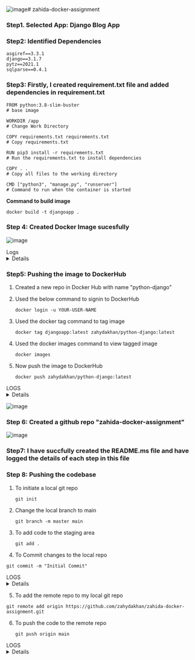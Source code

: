 ![image](https://github.com/zahydakhan/zahida-docker-assignment/assets/45081511/384a5d51-658f-4f2a-a54f-f263502c2242)# zahida-docker-assignment
### Step1. Selected App: Django Blog App
### Step2: Identified Dependencies
```
asgiref==3.3.1
django==3.1.7
pytz==2021.1
sqlparse==0.4.1
```
### Step3: Firstly, I created requirement.txt file and added dependencies in requirement.txt
```
FROM python:3.8-slim-buster     
# base image

WORKDIR /app 
# Change Work Directory

COPY requirements.txt requirements.txt
# Copy requirements.txt

RUN pip3 install -r requirements.txt
# Run the requirements.txt to install dependencies

COPY . . 
# Copy all files to the working directory

CMD ["python3", "manage.py", "runserver"]
# Command to run when the container is started
```
**Command to build image**
```
docker build -t djangoapp .
```

### Step 4: Created Docker Image sucesfully
![image](https://github.com/zahydakhan/zahida-docker-assignment/assets/45081511/a35d0ff4-5f74-4f3d-8064-82348fe0b52d)

<summary>Logs</summary>
<details>
  [+] Building 62.3s (11/11) FINISHED                                                                                           docker:default
 => [internal] load build definition from Dockerfile                                                                                    0.3s
 => => transferring dockerfile: 223B                                                                                                    0.1s
 => [internal] load .dockerignore                                                                                                       0.3s
 => => transferring context: 2B                                                                                                         0.1s
 => [internal] load metadata for docker.io/library/python:3.8-slim-buster                                                               4.9s
 => [auth] library/python:pull token for registry-1.docker.io                                                                           0.0s
 => [1/5] FROM docker.io/library/python:3.8-slim-buster@sha256:8799b0564103a9f36cfb8a8e1c562e11a9a6f2e3bb214e2adc23982b36a04511        31.1s
 => => resolve docker.io/library/python:3.8-slim-buster@sha256:8799b0564103a9f36cfb8a8e1c562e11a9a6f2e3bb214e2adc23982b36a04511         0.5s
 => => sha256:8b91b88d557765cd8c6802668755a3f6dc4337b6ce15a17e4857139e5fc964f3 27.14MB / 27.14MB                                       19.1s
 => => sha256:8799b0564103a9f36cfb8a8e1c562e11a9a6f2e3bb214e2adc23982b36a04511 988B / 988B                                              0.0s
 => => sha256:90834dba6381dfc3957573dc7a3e6c5c8ed255cf60079329a6da2b5e6d4257b8 1.37kB / 1.37kB                                          0.0s
 => => sha256:addd6962740ab9fd79a788945daa24348c11adcec97d47a647e0a61c86cc9f60 6.87kB / 6.87kB                                          0.0s
 => => sha256:824416e234237961c9c5d4f41dfe5b295a3c35a671ee52889bfb08d8e257ec4c 2.78MB / 2.78MB                                          3.1s
 => => sha256:8f777578c172d018077d3dc22d6654911fff60066097943fe8c4697ecf8aac35 12.89MB / 12.89MB                                       15.0s
 => => sha256:cbfea27109a8b1136059a7973ccb8243889faf162ebc173a05909dcb0bec03c9 244B / 244B                                              3.9s 
 => => sha256:276dfcf5deffff3c5d540a8e0d9a18656a4c03637a8b4f4eec1f4a147799c901 3.14MB / 3.14MB                                          8.9s 
 => => extracting sha256:8b91b88d557765cd8c6802668755a3f6dc4337b6ce15a17e4857139e5fc964f3                                               6.3s 
 => => extracting sha256:824416e234237961c9c5d4f41dfe5b295a3c35a671ee52889bfb08d8e257ec4c                                               0.5s
 => => extracting sha256:8f777578c172d018077d3dc22d6654911fff60066097943fe8c4697ecf8aac35                                               2.1s 
 => => extracting sha256:cbfea27109a8b1136059a7973ccb8243889faf162ebc173a05909dcb0bec03c9                                               0.0s 
 => => extracting sha256:276dfcf5deffff3c5d540a8e0d9a18656a4c03637a8b4f4eec1f4a147799c901                                               1.2s 
 => [internal] load build context                                                                                                       0.5s 
 => => transferring context: 8.90kB                                                                                                     0.2s 
 => [2/5] WORKDIR /app                                                                                                                  0.7s 
 => [3/5] COPY requirements.txt requirements.txt                                                                                        0.2s 
 => [4/5] RUN pip3 install -r requirements.txt                                                                                         21.5s 
 => [5/5] COPY . .                                                                                                                      0.2s 
 => exporting to image                                                                                                                  2.9s 
 => => exporting layers                                                                                                                 2.9s 
 => => writing image sha256:bff6399f2c418b0b2d1c002467ddde330e0003ad71f64275c8cdf0a49f5ee048                                            0.0s 
 => => naming to docker.io/library/djangoapp                                                                                            0.0s 

What's Next?
  View summary of image vulnerabilities and recommendations → docker scout quickview
</details>

### Step5: Pushing the image to DockerHub
1. Created a new repo in Docker Hub with name "python-django"

2. Used the below command to signin to DockerHub
   ```
   docker login -u YOUR-USER-NAME
   ```

3. Used the docker tag command to tag image
   ```
   docker tag djangoapp:latest zahydakhan/python-django:latest
   ```
4. Used the docker images command to view tagged image
   ```
   docker images
   ```
5. Now push the image to DockerHub
   ```
   docker push zahydakhan/python-django:latest
   ```
<summary>LOGS</summary>
<details>
The push refers to repository [docker.io/zahydakhan/python-django]
de409a634d75: Pushed
88cb8a17b716: Pushed
98004e3ebc1a: Pushed
6dfc61288941: Pushed
e6c5004ee77f: Mounted from library/python
997b8e79e84f: Mounted from library/python
3054512b6f71: Mounted from library/python
ae2d55769c5e: Mounted from library/python
e2ef8a51359d: Mounted from library/python
latest: digest: sha256:e96316cb82478feecc44191acaf4eea9154964911193397bbf8eb7c44346ac8c size: 2204
</details>

![image](https://github.com/zahydakhan/zahida-docker-assignment/assets/45081511/73391710-93e0-487d-95e9-0c9a9518dd56)

### Step 6: Created a github repo "zahida-docker-assignment"
![image](https://github.com/zahydakhan/zahida-docker-assignment/assets/45081511/81e566b6-d28f-4a17-80b5-7138e8006811)

### Step7: I have succfully created the README.ms file and have logged the details of each step in this file

### Step 8: Pushing the codebase
1. To initiate a local git repo
   ```
   git init
   ```

2. Change the local branch to main
   ```
   git branch -m master main
   ```

3. To add code to the staging area
   ```
   git add .
   ```
   
4. To Commit changes to the local repo 
```
git commit -m "Initial Commit"
```
<summary>LOGS</summary>
<details>
  [main (root-commit) a360269] First Commit
 13 files changed, 301 insertions(+)
 create mode 100644 Dockerfile
 create mode 100644 Pipfile
 create mode 100644 Pipfile.lock
 create mode 100644 core/__init__.py
 create mode 100644 core/asgi.py
 create mode 100644 core/settings.py
 create mode 100644 core/templates/index.html
 create mode 100644 core/urls.py
 create mode 100644 core/views.py
 create mode 100644 core/wsgi.py
 create mode 100644 db.sqlite3
 create mode 100644 manage.py
 create mode 100644 requirements.txt
</details>

5. To add the remote repo to my local git repo
```
git remote add origin https://github.com/zahydakhan/zahida-docker-assignment.git
```

6. To push the code to the remote repo
   ```
   git push origin main
   ```
<summary>LOGS</summary>
<details>
  Enumerating objects: 16, done.
Counting objects: 100% (16/16), done.
Delta compression using up to 8 threads
Compressing objects: 100% (13/13), done.
Writing objects: 100% (16/16), 4.31 KiB | 401.00 KiB/s, done.
Total 16 (delta 1), reused 0 (delta 0), pack-reused 0
remote: Resolving deltas: 100% (1/1), done.
To https://github.com/zahydakhan/zahida-docker-assignment.git
 + 50cfd08...a360269 main -> main (forced update)
branch 'main' set up to track 'origin/main'.
</details>








